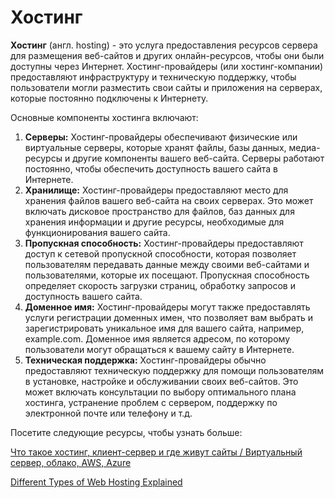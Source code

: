 # Хостинг

**Хостинг** (англ. hosting) - это услуга предоставления ресурсов сервера для размещения веб-сайтов и других онлайн-ресурсов, чтобы они были доступны через Интернет. Хостинг-провайдеры (или хостинг-компании) предоставляют инфраструктуру и техническую поддержку, чтобы пользователи могли разместить свои сайты и приложения на серверах, которые постоянно подключены к Интернету.

Основные компоненты хостинга включают:

1. **Серверы:** Хостинг-провайдеры обеспечивают физические или виртуальные серверы, которые хранят файлы, базы данных, медиа-ресурсы и другие компоненты вашего веб-сайта. Серверы работают постоянно, чтобы обеспечить доступность вашего сайта в Интернете.
2. **Хранилище:** Хостинг-провайдеры предоставляют место для хранения файлов вашего веб-сайта на своих серверах. Это может включать дисковое пространство для файлов, баз данных для хранения информации и другие ресурсы, необходимые для функционирования вашего сайта.
3. **Пропускная способность:** Хостинг-провайдеры предоставляют доступ к сетевой пропускной способности, которая позволяет пользователям передавать данные между своими веб-сайтами и пользователями, которые их посещают. Пропускная способность определяет скорость загрузки страниц, обработку запросов и доступность вашего сайта.
4. **Доменное имя:** Хостинг-провайдеры могут также предоставлять услуги регистрации доменных имен, что позволяет вам выбрать и зарегистрировать уникальное имя для вашего сайта, например, example.com. Доменное имя является адресом, по которому пользователи могут обращаться к вашему сайту в Интернете.
5. **Техническая поддержка:** Хостинг-провайдеры обычно предоставляют техническую поддержку для помощи пользователям в установке, настройке и обслуживании своих веб-сайтов. Это может включать консультации по выбору оптимального плана хостинга, устранение проблем с сервером, поддержку по электронной почте или телефону и т.д.



Посетите следующие ресурсы, чтобы узнать больше:

[Что такое хостинг, клиент-сервер и где живут сайты / Виртуальный сервер, облако, AWS, Azure](https://www.youtube.com/watch?v=-WR0Cv2mmOg\&ab\_channel=%D0%90%D0%B9%D0%A2%D0%B8%D0%91%D0%BE%D1%80%D0%BE%D0%B4%D0%B0)

[Different Types of Web Hosting Explained](https://www.youtube.com/watch?v=AXVZYzw8geg\&ab\_channel=CraylorMade)
